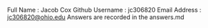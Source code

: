 Full Name : Jacob Cox 
Github Username : jc306820
Email Address : jc306820@ohio.edu
Answers are recorded in the answers.md